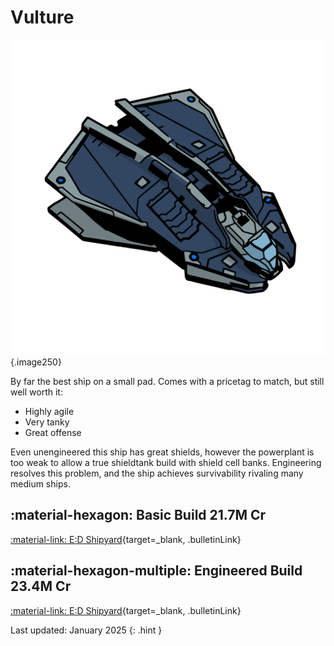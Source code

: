 # Vulture
![Ship Image](../assets/icons/vulture.svg){.image250}

By far the best ship on a small pad. Comes with a pricetag to match, but still well worth it:

* Highly agile
* Very tanky
* Great offense

Even unengineered this ship has great shields, however the powerplant is too weak to allow a true shieldtank build with shield cell banks. Engineering resolves this problem, and the ship achieves survivability rivaling many medium ships.

## :material-hexagon: Basic Build **21.7M Cr**

[:material-link: E:D Shipyard](https://edsy.org/#/L=IN00000H4C0SC0,FEE00HgB00,DBw00DBw00CzY00CEg00,9on00A7200AOE00AcJ00Aqq00B7600BLe00BZY00,16y00,7T40023u0020m0010i0010i0010i001-C40,PvE_0Combat_0_D_0Basic){target=_blank, .bulletinLink}
<!-- [:material-link: Coriolis](https://coriolis.io/outfit/vulture?code=A2patfFalddksif37l1d04040300B22dm7m3252525m1.AwRj4yqA.CwBj4yqA..EweloBhAOEoUwIYHMA28QgIwV3fEQA%3D%3D&bn=PvE%20Combat%20-%20Basic){target=_blank, .bulletinLink} -->

## :material-hexagon-multiple: Engineered Build **23.4M Cr**

[:material-link: E:D Shipyard](https://edsy.org/#/L=IN00000H4C0SC0,HgBG0BM_W0EkgG03P_W0,DCYG09L_W0DCYG09L_W0DCYG09L_W0CEgG02G_W0,9onG05I_W0A72G074_W0AOEG05I_W0AcJG05J_W0Aqq00B76G03L_W0BLeG05G_W0BZY00,7iMG051_W0,7T4G09L_W07goG054_W07tn007sD007sD007sD001-C00,PvE_0Combat_0_D_0Full_0Engi){target=_blank, .bulletinLink}
<!-- [:material-link: Coriolis](https://coriolis.io/outfit/vulture?code=A2patfFalddksif37l0u08080800B25i5d1E0y0y0ym1.AwRj4yqA.CwBj4yqA.H4sIAAAAAAAAA42RrU%2FDYBDGr9taVtrSdWxjfC2BFuYIFgUOQgghwUyChwSBQEAyBMkkIUjEBBKBRCD5A%2FgDkIgZMCyE8HHHcw17E1xf8eRJ7nd3790RDxHRjw35voB49zmioO0TRS248p1HlPQtIrF4WcmCkieQ4iMyw8UPkdozcMlxzVQ6hITJp0il8SVS7YZE9VtkxgdjIPM8YcijAZl2qhxXQT4hIjYvGegU4vosMnwZEc2om1U3p25enTi8O8DLpSbRwlpfZHxjGqEit0ylPKSg7ezWJJFzE%2BBPaTuXtw3UgNg7LuJ7ryL1lReR%2BLwnaM%2BrBrrSZV07%2BP0WRozU1R%2BQk6gTLzPpZyYD9pXELYg6o39zTvUwkozwpimyrxvVjUdaJEk3HvK6ud0ZxGq%2FiaS3S%2Bs3tUjcfceIpcyk0P%2F3C7tml49KAgAA.EweloBhAOEoUwIYHMA28QgIwV3fEQA%3D%3D&bn=PvE%20Combat%20-%20Full%20Engi){target=_blank, .bulletinLink} -->

Last updated: January 2025
{: .hint }
